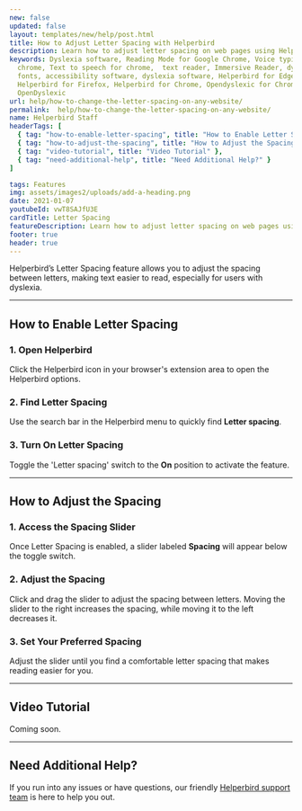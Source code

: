 ```yaml
---
new: false
updated: false
layout: templates/new/help/post.html
title: How to Adjust Letter Spacing with Helperbird
description: Learn how to adjust letter spacing on web pages using Helperbird. This guide shows you how to enable and customize letter spacing, making text easier to read, especially for users with dyslexia.
keywords: Dyslexia software, Reading Mode for Google Chrome, Voice typing for
  chrome, Text to speech for chrome,  text reader, Immersive Reader, dyslexia
  fonts, accessibility software, dyslexia software, Helperbird for Edge,
  Helperbird for Firefox, Helperbird for Chrome, Opendyslexic for Chrome,
  OpenDyslexic
url: help/how-to-change-the-letter-spacing-on-any-website/
permalink:  help/how-to-change-the-letter-spacing-on-any-website/
name: Helperbird Staff
headerTags: [
  { tag: "how-to-enable-letter-spacing", title: "How to Enable Letter Spacing" },
  { tag: "how-to-adjust-the-spacing", title: "How to Adjust the Spacing" },
  { tag: "video-tutorial", title: "Video Tutorial" },
  { tag: "need-additional-help", title: "Need Additional Help?" }
]

tags: Features
img: assets/images2/uploads/add-a-heading.png
date: 2021-01-07
youtubeId: vwT8SAJfU3E
cardTitle: Letter Spacing
featureDescription: Learn how to adjust letter spacing on web pages using Helperbird. This guide shows you how to enable and customize letter spacing, making text easier to read, especially for users with dyslexia.
footer: true
header: true
---
```


Helperbird’s Letter Spacing feature allows you to adjust the spacing between letters, making text easier to read, especially for users with dyslexia.

---

## How to Enable Letter Spacing

### 1. Open Helperbird

Click the Helperbird icon in your browser's extension area to open the Helperbird options.

### 2. Find Letter Spacing

Use the search bar in the Helperbird menu to quickly find **Letter spacing**.

### 3. Turn On Letter Spacing

Toggle the 'Letter spacing' switch to the **On** position to activate the feature.

---

## How to Adjust the Spacing

### 1. Access the Spacing Slider

Once Letter Spacing is enabled, a slider labeled **Spacing** will appear below the toggle switch.

### 2. Adjust the Spacing

Click and drag the slider to adjust the spacing between letters. Moving the slider to the right increases the spacing, while moving it to the left decreases it.

### 3. Set Your Preferred Spacing

Adjust the slider until you find a comfortable letter spacing that makes reading easier for you.

---

## Video Tutorial

Coming soon.

---

## Need Additional Help?

If you run into any issues or have questions, our friendly [Helperbird support team](/support/) is here to help you out.

